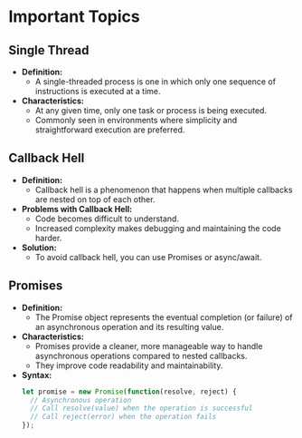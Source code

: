 # Important Topics

## Single Thread
- **Definition:** 
  - A single-threaded process is one in which only one sequence of instructions is executed at a time.
- **Characteristics:**
  - At any given time, only one task or process is being executed.
  - Commonly seen in environments where simplicity and straightforward execution are preferred.

## Callback Hell
- **Definition:** 
  - Callback hell is a phenomenon that happens when multiple callbacks are nested on top of each other.
- **Problems with Callback Hell:**
  - Code becomes difficult to understand.
  - Increased complexity makes debugging and maintaining the code harder.
- **Solution:** 
  - To avoid callback hell, you can use Promises or async/await.

## Promises
- **Definition:** 
  - The Promise object represents the eventual completion (or failure) of an asynchronous operation and its resulting value.
- **Characteristics:**
  - Promises provide a cleaner, more manageable way to handle asynchronous operations compared to nested callbacks.
  - They improve code readability and maintainability.
- **Syntax:**
  ```javascript
  let promise = new Promise(function(resolve, reject) {
    // Asynchronous operation
    // Call resolve(value) when the operation is successful
    // Call reject(error) when the operation fails
  });
